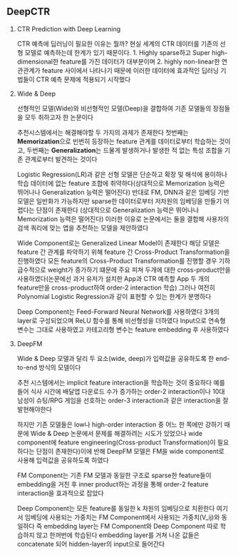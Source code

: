 ## DeepCTR

1. CTR Prediction with Deep Learning

    CTR 예측에 딥러닝이 필요한 이유는 뭘까? 현실 세계의 CTR 데이터를 기존의 선형 모델로 예측하는데 한계가 있기 때문이다. 1. Highly sparse하고 Super high-dimensional한 feature를 가진 데이터가 대부분이며 2. highly non-linear한 연관관계가 feature 사이에서 나타나기 때문에 이러한 데이터에 효과적인 딥러닝 기법들이 CTR 예측 문제에 적용되기 시작했다

2. Wide & Deep

    선형적인 모델(Wide)와 비선형적인 모델(Deep)을 결합하여 기존 모델들의 장점들을 모두 취하고자 한 논문이다

    추천시스템에서는 해결해야할 두 가지의 과제가 존재한다 첫번째는 **Memorization**으로 빈번히 등장하는 feature 관계를 데이터로부터 학습하는 것이고, 두번째는 **Generalization**는 드물게 발생하거나 발생한 적 없는 특성 조합을 기존 관계로부터 발견하는 것이다

    Logistic Regression(LR)과 같은 선형 모델은 단순하고 확장 및 해석에 용이하나 학습 데이터에 없는 feature 조합에 취약하다(상대적으로 Memorization 능력은 뛰어나나 Generalization 능력은 떨어진다) 반대로 FM, DNN과 같은 임베딩 기반 모델은 일반화가 가능하지만 sparse한 데이터로부터 저차원의 임베딩을 만들기 어렵다는 단점이 존재한다 (상대적으로 Generalization 능력은 뛰어나나 Memorization 능력은 떨어진다) 이러한 이유로 논문에서는 둘을 결합해 사용자의 검색 쿼리에 맞는 앱을 추천하는 모델을 제안하였다

    Wide Component로는 Generalized Linear Model이 존재한다 해당 모델은 feature 간 관계를 파악하기 위해 feature 간 Cross-Product Transformation을 진행하였다 모든 feature의 Cross-Product Transformation를 진행할 경우 기하급수적으로 weight가 증가하기 떄문에 주요 피쳐 두개에 대한 cross-product만을 사용하였다(논문에선 과거 유저가 설치한 App과 CTR 예측할 App 두 개의 feature만을 cross-product하여 order-2 interaction 학습) 그러나 여전히 Polynomial Logistic Regression과 같이 표현할 수 있는 한계가 분명하다

    Deep Component는 Feed-Forward Neural Network를 사용하였다 3개의 layer로 구성되었으며 ReLU 함수를 통해 비선형성을 더하였다 Input으로 연속형 변수는 그대로 사용하였고 카테고리형 변수는 feature embedding 후 사용하였다

3. DeepFM

    Wide & Deep 모델과 달리 두 요소(wide, deep)가 입력값을 공유하도록 한 end-to-end 방식의 모델이다

    추천 시스템에서는 implicit feature interaction을 학습하는 것이 중요하다 예를 들어 식사 시간에 배달앱 다운로드 수가 증가하는 order-2 interaction이나 10대 남성이 슈팅/RPG 게임을 선호하는 order-3 interaction과 같은 interaction을 잘 발현해야한다

    하지만 기존 모델들은 low나 high-order interaction 중 어느 한 쪽에만 강하기 때문에 Wide & Deep 논문에서 문제를 해결하려는 시도가 있었으나 wide component에 feature engineering(Cross-product Transformation)이 필요하다는 단점이 존재한다)이에 반해 DeepFM 모델은 FM을 wide component로 사용해 입력값을 공유하도록 하였다

    FM Component는 기존 FM 모델과 동일한 구조로 sparse한 feature들이 embedding을 거친 후 inner product하는 과정을 통해 order-2 feature interaction을 효과적으로 잡았다

    Deep Component는 모든 feature를 동일한 k 차원의 임베딩으로 치환한다 여기서 임베딩에 사용되는 가중치는 FM Component에서 사용되는 가중치(V_ij)와 동일하다 즉 embedding layer는 FM Component와 Deep Component 따로 학습하지 않고 한꺼번에 학습된다 embedding layer를 거쳐 나온 값들은 concatenate 되어 hidden-layer의 input으로 들어간다

